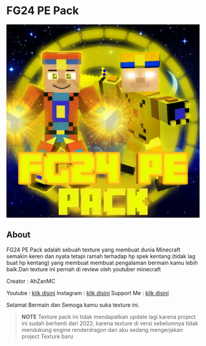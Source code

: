 # FG24 PE Pack
![Gambar](pack_icon.png)

## About
FG24 PE Pack adalah sebuah texture yang membuat dunia Minecraft semakin keren dan nyata tetapi ramah terhadap hp spek kentang (tidak lag buat hp kentang) yang membuat membuat pengalaman bermain kamu lebih baik.Dan texture ini pernah di review oleh youtuber minecraft

Creator : AhZanMC

Youtube : [klik disini](www.youtube.com/c/ahzanmc)
Instagram : [klik disini](https://www.instagram.com/ahzanmc/)
Support Me : [klik disini](https://saweria.co/AhZanMC)

Selamat Bermain dan Semoga kamu suka texture ini.

> **NOTE**
> Texture pack ini tidak mendapatkan update lagi karena project ini sudah berhenti dari 2022, karena texture di versi sebelumnya tidak mendukung engine renderdragon dan aku sedang mengerjakan project Texture baru